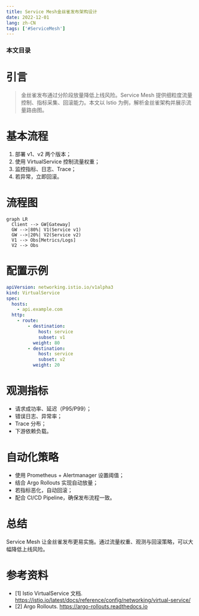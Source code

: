 ```yaml
---
title: Service Mesh金丝雀发布架构设计
date: 2022-12-01
lang: zh-CN
tags: ['#ServiceMesh']
---
```


### 本文目录
<!-- toc -->

# 引言
> 金丝雀发布通过分阶段放量降低上线风险。Service Mesh 提供细粒度流量控制、指标采集、回滚能力。本文以 Istio 为例，解析金丝雀架构并展示流量路由图。

# 基本流程
1. 部署 v1、v2 两个版本；
2. 使用 VirtualService 控制流量权重；
3. 监控指标、日志、Trace；
4. 若异常，立即回滚。

# 流程图
```mermaid
graph LR
  Client --> GW[Gateway]
  GW -->|80%| V1(Service v1)
  GW -->|20%| V2(Service v2)
  V1 --> Obs[Metrics/Logs]
  V2 --> Obs
```

# 配置示例
```yaml
apiVersion: networking.istio.io/v1alpha3
kind: VirtualService
spec:
  hosts:
    - api.example.com
  http:
    - route:
        - destination:
            host: service
            subset: v1
          weight: 80
        - destination:
            host: service
            subset: v2
          weight: 20
```

# 观测指标
- 请求成功率、延迟（P95/P99）；
- 错误日志、异常率；
- Trace 分布；
- 下游依赖负载。

# 自动化策略
- 使用 Prometheus + Alertmanager 设置阈值；
- 结合 Argo Rollouts 实现自动放量；
- 若指标恶化，自动回滚；
- 配合 CI/CD Pipeline，确保发布流程一致。

# 总结
Service Mesh 让金丝雀发布更易实施。通过流量权重、观测与回滚策略，可以大幅降低上线风险。

# 参考资料
- [1] Istio VirtualService 文档. https://istio.io/latest/docs/reference/config/networking/virtual-service/
- [2] Argo Rollouts. https://argo-rollouts.readthedocs.io

